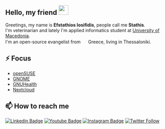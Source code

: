 ## Hello, my friend <img src="https://raw.githubusercontent.com/aemmadi/aemmadi/master/wave.gif" width="30px">

Greetings, my name is **Efstathios Iosifidis**, people call me **Stathis**.  
I'm veterinarian and lately I'm applied informatics student at [University of Macedonia](https://www.uom.gr/dai).  
I'm an open-source evangelist from <img src="https://boobalar.net/greece.svg" width="16px"> Greece, living in Thessaloniki.  

## ⚡ Focus

* [openSUSE](https://opensuse.org)  
* [GNOME](https://gnome.org)  
* [GNUHealth](https://www.gnuhealth.org/)  
* [Nextcloud](https://nextcloud.com)


## 📫 How to reach me

[![Linkedin Badge](https://img.shields.io/badge/-LinkedIn-blue?style=flat-square&logo=Linkedin&logoColor=white&link=https://www.linkedin.com/in/eiosifidis/)](https://www.linkedin.com/in/eiosifidis/)
[![Youtube Badge](https://img.shields.io/badge/-PeerTube-darkred?style=flat-square&logo=peertube&logoColor=white&link=https://video.boobalar.net/accounts/drpaneas/video-channels)](https://www.youtube.com/channel/UCVig1YKl-BgxvNxIwnpSlYg)
[![Instagram Badge](https://img.shields.io/badge/-@e.iosifidis:boobalar.net-darkgreen?style=flat-square&logo=matrix&logoColor=black&link=@e.iosifidis:boobalar.net)](https://www.instagram.com/e.iosifidis/)
[![Twitter Follow](https://img.shields.io/twitter/follow/eiosifidis?style=social)](https://twitter.com/eiosifidis)

<!--
**iosifidis/iosifidis** is a ✨ _special_ ✨ repository because its `README.md` (this file) appears on your GitHub profile.

Here are some ideas to get you started:

- 🔭 I’m currently working on ...
- 🌱 I’m currently learning ...
- 👯 I’m looking to collaborate on ...
- 🤔 I’m looking for help with ...
- 💬 Ask me about ...
- 📫 How to reach me: ...
- 😄 Pronouns: ...
- ⚡ Fun fact: ...
-->
